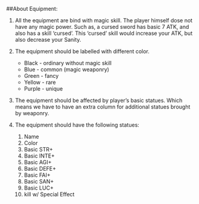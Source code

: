 ##About Equipment:

1. All the equipment are bind with magic skill. The player himself dose not have any magic power. Such as, a cursed sword has basic 7 ATK, and also has a skill ‘cursed’. This ‘cursed’ skill would increase your ATK, but also decrease your Sanity.
2. The equipment should be labelled with different color.
	* Black - ordinary without magic skill
	* Blue - common (magic weaponry)
	* Green - fancy
	* Yellow - rare
	* Purple - unique

3. The equipment should be affected by player’s basic statues. Which means we have to have an extra column for additional statues brought by weaponry.
4. The equipment should have the following statues:
	1. Name
	2. Color
	3. Basic STR+
	4. Basic INTE+
	5. Basic AGI+
	6. Basic DEFE+
	7. Basic FAI+
	8. Basic SAN+
	9. Basic LUC+
	10. kill w/ Special Effect

